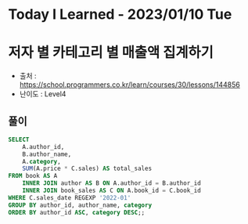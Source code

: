 # Today I Learned - 2023/01/10 Tue

# 저자 별 카테고리 별 매출액 집계하기
- 출처 : https://school.programmers.co.kr/learn/courses/30/lessons/144856
- 난이도 : Level4

## 풀이
```sql
SELECT
    A.author_id,
    B.author_name,
    A.category,
    SUM(A.price * C.sales) AS total_sales
FROM book AS A
    INNER JOIN author AS B ON A.author_id = B.author_id
    INNER JOIN book_sales AS C ON A.book_id = C.book_id
WHERE C.sales_date REGEXP '2022-01'
GROUP BY author_id, author_name, category
ORDER BY author_id ASC, category DESC;;

```
